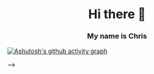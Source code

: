 <h1 align="center"> Hi there 👋</h1>
<h3 align="center">My name is Chris</h3>

[![Ashutosh's github activity graph](https://github-readme-activity-graph.cyclic.app/graph?username=chriswebb09&bg_color=373f48&color=13b4dd&line=82d4e8&point=403d3d&area=true&hide_border=true)](https://github.com/ashutosh00710/github-readme-activity-graph)

<!-- 

![Chris’ github activity graph](https://github-readme-activity-graph.cyclic.app/graph?username=chriswebb09&theme=github)



<!-- <p align="center">
  <img src="https://stars.medv.io/chriswebb09/ARKitNavigationDemo.svg" alt="Sublime's custom image"/>
</p> -->

 -->
